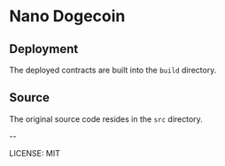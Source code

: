 # Nano Dogecoin

## Deployment

The deployed contracts are built into the `build` directory.

## Source

The original source code resides in the `src` directory.

--

LICENSE: MIT
